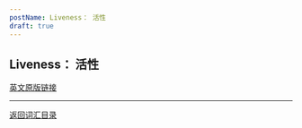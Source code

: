 ```yaml
---
postName: Liveness： 活性
draft: true
---
```

## Liveness： 活性


[英文原版链接](https://wiki.internetcomputer.org/wiki/Glossary)

---
[返回词汇目录](../glossary)